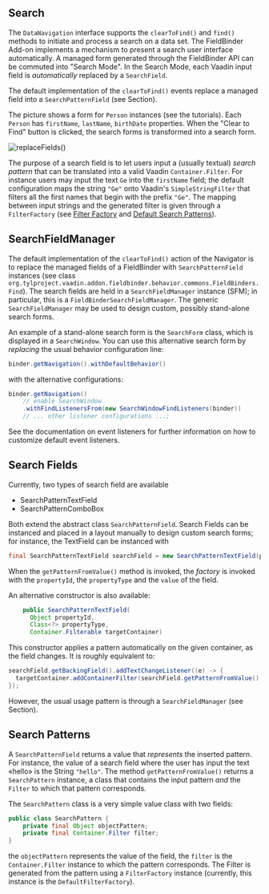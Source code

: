 ## Search


The `DataNavigation` interface supports the `clearToFind()` and `find()`  methods to initiate and process a search on a data set. The FieldBinder Add-on implements a mechanism to present a search user interface automatically.
A managed form generated through the FieldBinder API can be commuted into "Search Mode". In the Search Mode, each Vaadin input field is *automatically* replaced by a `SearchField`.

The default implementation of the `clearToFind()` events replace a managed field into a `SearchPatternField` (see Section).

The picture shows a form for `Person` instances (see the tutorials). Each `Person` has `firstName`, `lastName`, `birthDate` properties. When the "Clear to Find" button is clicked, the search forms is transformed into a search form.

![replaceFields()](http://i.imgur.com/m0xhPEe.png)

The purpose of a search field is to let users input a (usually textual) *search pattern* that can be translated into a valid Vaadin `Container.Filter`. For instance users may input the text `Ge` into the `firstName` field; the default configuration maps the string `"Ge"` onto  Vaadin's `SimpleStringFilter` that filters all the first names that begin with the prefix `"Ge"`. The mapping between input strings and the generated filter is given through a `FilterFactory` (see [Filter Factory](filter-factory.md) and [Default Search Patterns](search-patterns.md)).




## SearchFieldManager

The default implementation of the `clearToFind()` action of the Navigator is to replace the managed fields of a FieldBinder with `SearchPatternField` instances (see class `org.tylproject.vaadin.addon.fieldbinder.behavior.commons.FieldBinders.Find`). The search fields are held in a `SearchFieldManager` instance (SFM); in particular, this is a `FieldBinderSearchFieldManager`. The generic `SearchFieldManager` may be used to design custom, possibly stand-alone search forms.

An example of a stand-alone search form is the `SearchForm` class, which is displayed in a `SearchWindow`. You can use this alternative search form by *replacing* the usual behavior configuration line:

```java
binder.getNavigation().withDefaultBehavior()
```

with the alternative configurations:
```java
binder.getNavigation()
    // enable SearchWindow
    .withFindListenersFrom(new SearchWindowFindListeners(binder))
    // ... other listener configurations ...;
```

See the documentation on event listeners for further information on how to customize
default event listeners.



## Search Fields

Currently, two types of search field are available

* SearchPatternTextField
* SearchPatternComboBox

Both extend the abstract class `SearchPatternField`. Search Fields can be instanced and placed in a layout manually to design custom search forms; for instance, the TextField can be instanced with

```java
final SearchPatternTextField searchField = new SearchPatternTextField(propertyId, propertyType);
```


When the `getPatternFromValue()` method is invoked, the *factory* is invoked with the `propertyId`, the `propertyType` and the `value` of the field.



An alternative constructor is also available:

```java
    public SearchPatternTextField(
      Object propertyId,
      Class<?> propertyType,
      Container.Filterable targetContainer)
```
This constructor applies a pattern automatically on the given container, as the field changes. It is roughly equivalent to:

```java
searchField.getBackingField().addTextChangeListener((e) -> {
  targetContainer.addContainerFilter(searchField.getPatternFromValue().getFilter());
});

```

However, the usual usage pattern is through a `SearchFieldManager` (see Section).

## Search Patterns

A `SearchPatternField` returns a value that *represents* the inserted pattern. For instance, the value of a search field where the user has input the text «hello» is the String `"hello"`. The method `getPatternFromValue()`  returns a `SearchPattern` instance, a class that contains the input pattern *and* the `Filter` to which that pattern corresponds.

The `SearchPattern` class is a very simple value class with two fields:

```java
public class SearchPattern {
    private final Object objectPattern;
    private final Container.Filter filter;
}
```

the `objectPattern` represents the value of the field, the `filter` is the `Container.Filter` instance to which the pattern corresponds. The Filter is generated from the pattern using a `FilterFactory` instance (currently, this instance is the `DefaultFilterFactory`).

